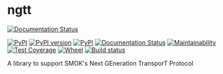 # ngtt

[![Documentation Status](https://readthedocs.org/projects/ngtt/badge/?version=latest)](https://ngtt.readthedocs.io/en/latest/?badge=latest)
 
[![PyPI](https://img.shields.io/pypi/pyversions/ngtt.svg)](https://pypi.python.org/pypi/ngtt)
[![PyPI version](https://badge.fury.io/py/ngtt.svg)](https://badge.fury.io/py/ngtt)
[![PyPI](https://img.shields.io/pypi/implementation/ngtt.svg)](https://pypi.python.org/pypi/ngtt)
[![Documentation Status](https://readthedocs.org/projects/ngtt/badge/?version=latest)](http://ngtt.readthedocs.io/en/latest/?badge=latest)
[![Maintainability](https://api.codeclimate.com/v1/badges/657b03d115f6e001633c/maintainability)](https://codeclimate.com/github/smok-serwis/ngtt/maintainability)
[![Test Coverage](https://api.codeclimate.com/v1/badges/657b03d115f6e001633c/test_coverage)](https://codeclimate.com/github/smok-serwis/ngtt/test_coverage)
[![Wheel](https://img.shields.io/pypi/wheel/ngtt.svg)](https://pypi.org/project/ngtt/)
[![Build status](https://circleci.com/gh/smok-serwis/ngtt.svg?style=shield)](https://github.com/smok-serwis/ngtt)

A library to support SMOK's Next GEneration TransporT Protocol
